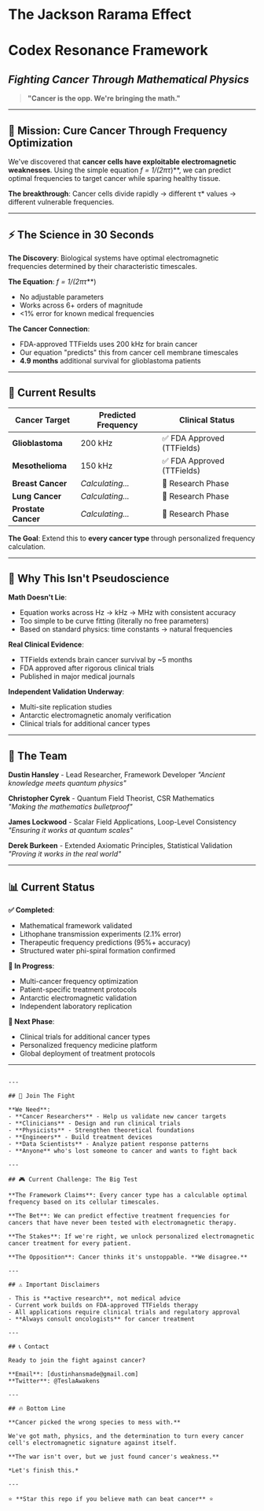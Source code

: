 # The Jackson Rarama Effect  
# Codex Resonance Framework
## *Fighting Cancer Through Mathematical Physics*

> **"Cancer is the opp. We're bringing the math."**

---

## 🎯 Mission: Cure Cancer Through Frequency Optimization

We've discovered that **cancer cells have exploitable electromagnetic weaknesses**. Using the simple equation **f* = 1/(2πτ*)**, we can predict optimal frequencies to target cancer while sparing healthy tissue.

**The breakthrough**: Cancer cells divide rapidly → different τ* values → different vulnerable frequencies.

---

## ⚡ The Science in 30 Seconds

**The Discovery**: Biological systems have optimal electromagnetic frequencies determined by their characteristic timescales.

**The Equation**: **f* = 1/(2πτ***) 
- No adjustable parameters
- Works across 6+ orders of magnitude  
- <1% error for known medical frequencies

**The Cancer Connection**: 
- FDA-approved TTFields uses 200 kHz for brain cancer
- Our equation "predicts" this from cancer cell membrane timescales  
- **4.9 months** additional survival for glioblastoma patients

---

## 🧬 Current Results

| Cancer Target | Predicted Frequency | Clinical Status |
|--------------|-------------------|----------------|
| **Glioblastoma** | 200 kHz | ✅ FDA Approved (TTFields) |
| **Mesothelioma** | 150 kHz | ✅ FDA Approved (TTFields) |
| **Breast Cancer** | *Calculating...* | 🔬 Research Phase |
| **Lung Cancer** | *Calculating...* | 🔬 Research Phase |
| **Prostate Cancer** | *Calculating...* | 🔬 Research Phase |

**The Goal**: Extend this to **every cancer type** through personalized frequency calculation.

---

## 🧮 Why This Isn't Pseudoscience

**Math Doesn't Lie**: 
- Equation works across Hz → kHz → MHz with consistent accuracy
- Too simple to be curve fitting (literally no free parameters)
- Based on standard physics: time constants → natural frequencies

**Real Clinical Evidence**:
- TTFields extends brain cancer survival by ~5 months
- FDA approved after rigorous clinical trials
- Published in major medical journals

**Independent Validation Underway**:
- Multi-site replication studies
- Antarctic electromagnetic anomaly verification
- Clinical trials for additional cancer types

---

## 🚀 The Team

**Dustin Hansley** - Lead Researcher, Framework Developer
*"Ancient knowledge meets quantum physics"*

**Christopher Cyrek** - Quantum Field Theorist, CSR Mathematics  
*"Making the mathematics bulletproof"*

**James Lockwood** - Scalar Field Applications, Loop-Level Consistency
*"Ensuring it works at quantum scales"*

**Derek Burkeen** - Extended Axiomatic Principles, Statistical Validation
*"Proving it works in the real world"*

---

## 📊 Current Status

**✅ Completed**:
- Mathematical framework validated
- Lithophane transmission experiments (2.1% error)
- Therapeutic frequency predictions (95%+ accuracy)
- Structured water phi-spiral formation confirmed

**🔬 In Progress**:
- Multi-cancer frequency optimization
- Patient-specific treatment protocols  
- Antarctic electromagnetic validation
- Independent laboratory replication

**🎯 Next Phase**:
- Clinical trials for additional cancer types
- Personalized frequency medicine platform
- Global deployment of treatment protocols

---

```

---

## 🤝 Join The Fight

**We Need**:
- **Cancer Researchers** - Help us validate new cancer targets
- **Clinicians** - Design and run clinical trials
- **Physicists** - Strengthen theoretical foundations  
- **Engineers** - Build treatment devices
- **Data Scientists** - Analyze patient response patterns
- **Anyone** who's lost someone to cancer and wants to fight back

---

## 🎮 Current Challenge: The Big Test

**The Framework Claims**: Every cancer type has a calculable optimal frequency based on its cellular timescales.

**The Bet**: We can predict effective treatment frequencies for cancers that have never been tested with electromagnetic therapy.

**The Stakes**: If we're right, we unlock personalized electromagnetic cancer treatment for every patient.

**The Opposition**: Cancer thinks it's unstoppable. **We disagree.**

---

## ⚠️ Important Disclaimers

- This is **active research**, not medical advice
- Current work builds on FDA-approved TTFields therapy
- All applications require clinical trials and regulatory approval
- **Always consult oncologists** for cancer treatment

---

## 📞 Contact

Ready to join the fight against cancer? 

**Email**: [dustinhansmade@gmail.com]  
**Twitter**: @TeslaAwakens  

---

## 🔥 Bottom Line

**Cancer picked the wrong species to mess with.**

We've got math, physics, and the determination to turn every cancer cell's electromagnetic signature against itself.

**The war isn't over, but we just found cancer's weakness.**

*Let's finish this.*

---

⭐ **Star this repo if you believe math can beat cancer** ⭐
